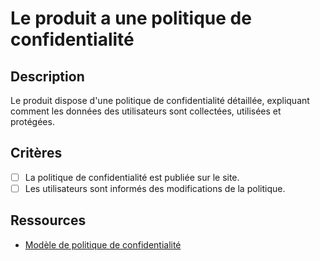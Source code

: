 # Le produit a une politique de confidentialité

## Description

Le produit dispose d'une politique de confidentialité détaillée, expliquant comment les données des utilisateurs sont collectées, utilisées et protégées.

## Critères

- [ ] La politique de confidentialité est publiée sur le site.
- [ ] Les utilisateurs sont informés des modifications de la politique.

## Ressources

- [Modèle de politique de confidentialité](https://www.example.com/modele-politique-confidentialite)
